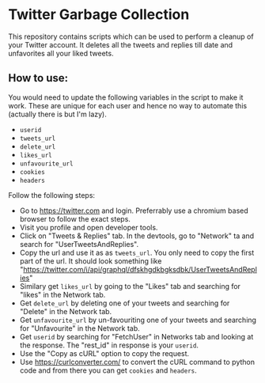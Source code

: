 # Twitter Garbage Collection

This repository contains scripts which can be used to perform a cleanup of your Twitter account. It deletes all the tweets and replies till date and unfavorites all your liked tweets.

## How to use:

You would need to update the following variables in the script to make it work. These are unique for each user and hence no way to automate this (actually there is but I'm lazy).

- `userid`
- `tweets_url`
- `delete_url`
- `likes_url`
- `unfavourite_url`
- `cookies`
- `headers`

Follow the following steps:

- Go to https://twitter.com and login. Preferrably use a chromium based browser to follow the exact steps.
- Visit you profile and open developer tools.
- Click on "Tweets & Replies" tab. In the devtools, go to "Network" ta and search for "UserTweetsAndReplies".
- Copy the url and use it as as `tweets_url`. You only need to copy the first part of the url. It should look something like "https://twitter.com/i/api/graphql/dfskhgdkbgksdbk/UserTweetsAndReplies"
- Similary get `likes_url` by going to the "Likes" tab and searching for "likes" in the Network tab.
- Get `delete_url` by deleting one of your tweets and searching for "Delete" in the Network tab.
- Get `unfavourite_url` by un-favouriting one of your tweets and searching for "Unfavourite" in the Network tab.
- Get `userid` by searching for "FetchUser" in Networks tab and looking at the response. The "rest_id" in response is your `userid`.
- Use the "Copy as cURL" option to copy the request.
- Use https://curlconverter.com/ to convert the cURL command to python code and from there you can get `cookies` and `headers`.

